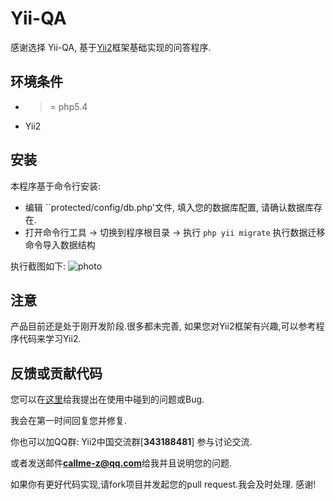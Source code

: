 Yii-QA
======

感谢选择 Yii-QA, 基于[Yii2](https://github.com/yiisoft/yii2)框架基础实现的问答程序.


环境条件
------------
- >= php5.4
- Yii2 


安装
------------
本程序基于命令行安装:
- 编辑 ``protected/config/db.php'文件, 填入您的数据库配置, 请确认数据库存在.
- 打开命令行工具 -> 切换到程序根目录 -> 执行 ``php yii migrate`` 执行数据迁移命令导入数据结构

执行截图如下:
![photo](https://cloud.githubusercontent.com/assets/1625891/4351508/2f1f60bc-420d-11e4-81a9-d2f0afdaed26.png)



注意
------------
产品目前还是处于刚开发阶段.很多都未完善, 如果您对Yii2框架有兴趣,可以参考程序代码来学习Yii2.



反馈或贡献代码
------------
您可以在[这里](https://github.com/yii2-chinesization/yii-QA/issues)给我提出在使用中碰到的问题或Bug.

我会在第一时间回复您并修复.

你也可以加QQ群: Yii2中国交流群[**343188481**] 参与讨论交流.

或者发送邮件**callme-z@qq.com**给我并且说明您的问题. 

如果你有更好代码实现,请fork项目并发起您的pull request.我会及时处理. 感谢!
